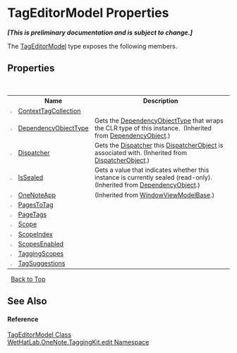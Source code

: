 # TagEditorModel Properties
 _**\[This is preliminary documentation and is subject to change.\]**_

The <a href="d0783a73-0ba1-b750-13e8-e19b790c09dd.md">TagEditorModel</a> type exposes the following members.


## Properties
&nbsp;<table><tr><th></th><th>Name</th><th>Description</th></tr><tr><td>![Public property](media/pubproperty.gif "Public property")</td><td><a href="27381c8e-5b4f-f48e-e839-30586cee6cc2.md">ContextTagCollection</a></td><td /></tr><tr><td>![Public property](media/pubproperty.gif "Public property")</td><td><a href="http://msdn2.microsoft.com/en-us/library/ms600674" target="_blank">DependencyObjectType</a></td><td>
Gets the <a href="http://msdn2.microsoft.com/en-us/library/ms589310" target="_blank">DependencyObjectType</a> that wraps the CLR type of this instance.&nbsp;
(Inherited from <a href="http://msdn2.microsoft.com/en-us/library/ms589309" target="_blank">DependencyObject</a>.)</td></tr><tr><td>![Public property](media/pubproperty.gif "Public property")</td><td><a href="http://msdn2.microsoft.com/en-us/library/ms605656" target="_blank">Dispatcher</a></td><td>
Gets the <a href="http://msdn2.microsoft.com/en-us/library/ms615907" target="_blank">Dispatcher</a> this <a href="http://msdn2.microsoft.com/en-us/library/ms615925" target="_blank">DispatcherObject</a> is associated with.
 (Inherited from <a href="http://msdn2.microsoft.com/en-us/library/ms615925" target="_blank">DispatcherObject</a>.)</td></tr><tr><td>![Public property](media/pubproperty.gif "Public property")</td><td><a href="http://msdn2.microsoft.com/en-us/library/ms600677" target="_blank">IsSealed</a></td><td>
Gets a value that indicates whether this instance is currently sealed (read-only).
 (Inherited from <a href="http://msdn2.microsoft.com/en-us/library/ms589309" target="_blank">DependencyObject</a>.)</td></tr><tr><td>![Public property](media/pubproperty.gif "Public property")</td><td><a href="21a446e9-f449-4453-9a40-5e0952f168b2.md">OneNoteApp</a></td><td> (Inherited from <a href="874446c0-97b5-9b14-77fa-860013f5467d.md">WindowViewModelBase</a>.)</td></tr><tr><td>![Public property](media/pubproperty.gif "Public property")</td><td><a href="bc2a6b8f-538d-e9b5-85e6-9c227d0e7643.md">PagesToTag</a></td><td /></tr><tr><td>![Public property](media/pubproperty.gif "Public property")</td><td><a href="5da8eba3-7560-2f2f-b685-c04c117bef5e.md">PageTags</a></td><td /></tr><tr><td>![Protected property](media/protproperty.gif "Protected property")</td><td><a href="d14a67c9-7066-44f8-6ffa-6a9f40ea8371.md">Scope</a></td><td /></tr><tr><td>![Public property](media/pubproperty.gif "Public property")</td><td><a href="42f6edf5-aa61-0db2-69d5-3d2fabcacbba.md">ScopeIndex</a></td><td /></tr><tr><td>![Public property](media/pubproperty.gif "Public property")</td><td><a href="32a2e505-9b7a-3964-e735-77f261661fa2.md">ScopesEnabled</a></td><td /></tr><tr><td>![Public property](media/pubproperty.gif "Public property")</td><td><a href="926aa90e-9846-2cd6-2f02-ad27354fd316.md">TaggingScopes</a></td><td /></tr><tr><td>![Public property](media/pubproperty.gif "Public property")</td><td><a href="da5d8c4f-612c-1db7-c659-6818001d0e56.md">TagSuggestions</a></td><td /></tr></table>&nbsp;
<a href="#tageditormodel-properties">Back to Top</a>

## See Also


#### Reference
<a href="d0783a73-0ba1-b750-13e8-e19b790c09dd.md">TagEditorModel Class</a><br /><a href="60ca3730-00cd-fce3-4009-523f3952fd9e.md">WetHatLab.OneNote.TaggingKit.edit Namespace</a><br />